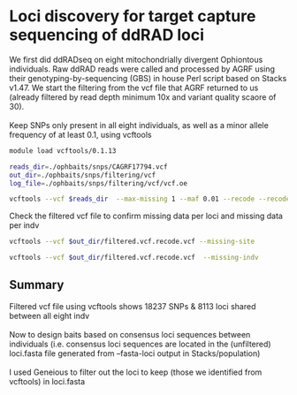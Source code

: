 Loci discovery for target capture sequencing of ddRAD loci
================

We first did ddRADseq on eight mitochondrially divergent Ophiontous
individuals. Raw ddRAD reads were called and processed by AGRF using
their genotyping-by-sequencing (GBS) in house Perl script based on
Stacks v1.47. We start the filtering from the vcf file that AGRF
returned to us (already filtered by read depth minimum 10x and variant
quality scaore of 30). <br> <br> Keep SNPs only present in all eight
individuals, as well as a minor allele frequency of at least 0.1, using
vcftools

``` bash
module load vcftools/0.1.13

reads_dir=./ophbaits/snps/CAGRF17794.vcf
out_dir=./ophbaits/snps/filtering/vcf
log_file=./ophbaits/snps/filtering/vcf/vcf.oe

vcftools --vcf $reads_dir  --max-missing 1 --maf 0.01 --recode --recode-INFO-all --out $out_dir/filtered.vcf &> $log_file
```

Check the filtered vcf file to confirm missing data per loci and missing
data per indv

``` bash
vcftools --vcf $out_dir/filtered.vcf.recode.vcf --missing-site

vcftools --vcf $out_dir/filtered.vcf.recode.vcf  --missing-indv
```

## Summary

Filtered vcf file using vcftools shows 18237 SNPs & 8113 loci shared
between all eight indv <br> <br> Now to design baits based on consensus
loci sequences between individuals (i.e. consensus loci sequences are
located in the (unfiltered) loci.fasta file generated from –fasta-loci
output in Stacks/population) <br> <br> I used Geneious to filter out the
loci to keep (those we identified from vcftools) in loci.fasta
